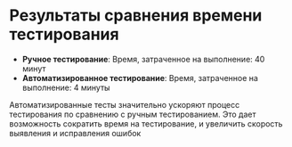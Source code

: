 # Результаты сравнения времени тестирования

- **Ручное тестирование**: Время, затраченное на выполнение: 40 минут
- **Автоматизированное тестирование**: Время, затраченное на выполнение: 4 минуты

Автоматизированные тесты значительно ускоряют процесс тестирования по сравнению с ручным тестированием. Это дает возможность сократить время на тестирование, и увеличить скорость выявления и исправления ошибок
